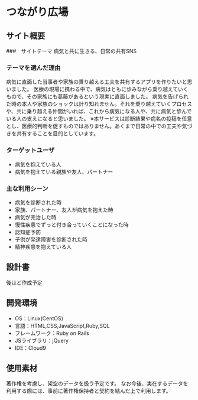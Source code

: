 # つながり広場
## サイト概要
###　サイトテーマ
病気と共に生きる、日常の共有SNS
​
### テーマを選んだ理由
病気に直面した当事者や家族の乗り越える工夫を共有するアプリを作りたいと思いました。
医療の現場に携わる中で、病気はともに歩みながら乗り越えていくもので、その家族にも葛藤があるという現実に直面しました。
病気を告げられた時の本人や家族のショックは計り知れません。それを乗り越えていくプロセスや、共に乗り越える仲間がいれば、これから病気になる人や、共に病気と歩んでいる人の支えになると思いました。
※本サービスは診断結果や病名の投稿を任意とし、医療的判断を促すものではありません。あくまで日常の中での工夫や気づきを共有することを目的としています。

### ターゲットユーザ
- 病気を抱えている人
- 病気を抱えている親族や友人、パートナー
​
### 主な利用シーン
- 病気を診断された時
- 家族、パートナー、友人が病気を抱えた時
- 病気が完治した時
- 慢性疾患でずっと付き合っていくことになった時
- 認知症予防
- 子供が発達障害を診断された時
- 精神疾患を抱えている人
​
## 設計書
後ほど作成予定

## 開発環境
- OS：Linux(CentOS)
- 言語：HTML,CSS,JavaScript,Ruby,SQL
- フレームワーク：Ruby on Rails
- JSライブラリ：jQuery
- IDE：Cloud9
​
## 使用素材
著作権を考慮し、架空のデータを扱う予定です。
なお今後、実在するデータを利用する際には、事前に著作権保持者と契約を結んだ上で利用します。 